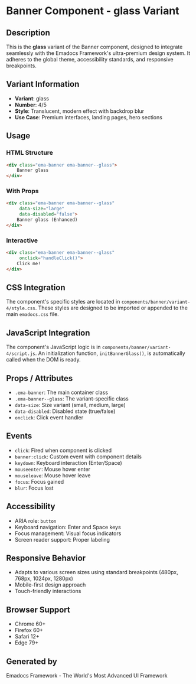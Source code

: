 # Banner Component - glass Variant

## Description
This is the **glass** variant of the Banner component, designed to integrate seamlessly with the Emadocs Framework's ultra-premium design system. It adheres to the global theme, accessibility standards, and responsive breakpoints.

## Variant Information
- **Variant**: glass
- **Number**: 4/5
- **Style**: Translucent, modern effect with backdrop blur
- **Use Case**: Premium interfaces, landing pages, hero sections

## Usage

### HTML Structure
```html
<div class="ema-banner ema-banner--glass">
    Banner glass
</div>
```

### With Props
```html
<div class="ema-banner ema-banner--glass" 
     data-size="large" 
     data-disabled="false">
    Banner glass (Enhanced)
</div>
```

### Interactive
```html
<div class="ema-banner ema-banner--glass" 
     onclick="handleClick()">
    Click me!
</div>
```

## CSS Integration
The component's specific styles are located in `components/banner/variant-4/style.css`. These styles are designed to be imported or appended to the main `emadocs.css` file.

## JavaScript Integration
The component's JavaScript logic is in `components/banner/variant-4/script.js`. An initialization function, `initBannerGlass()`, is automatically called when the DOM is ready.

## Props / Attributes
- `.ema-banner`: The main container class
- `.ema-banner--glass`: The variant-specific class
- `data-size`: Size variant (small, medium, large)
- `data-disabled`: Disabled state (true/false)
- `onclick`: Click event handler

## Events
- `click`: Fired when component is clicked
- `banner:click`: Custom event with component details
- `keydown`: Keyboard interaction (Enter/Space)
- `mouseenter`: Mouse hover enter
- `mouseleave`: Mouse hover leave
- `focus`: Focus gained
- `blur`: Focus lost

## Accessibility
- ARIA role: `button`
- Keyboard navigation: Enter and Space keys
- Focus management: Visual focus indicators
- Screen reader support: Proper labeling

## Responsive Behavior
- Adapts to various screen sizes using standard breakpoints (480px, 768px, 1024px, 1280px)
- Mobile-first design approach
- Touch-friendly interactions

## Browser Support
- Chrome 60+
- Firefox 60+
- Safari 12+
- Edge 79+

## Generated by
Emadocs Framework - The World's Most Advanced UI Framework
